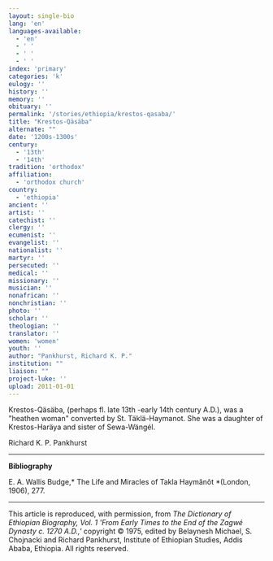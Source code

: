 ```yaml
---
layout: single-bio
lang: 'en'
languages-available:
  - 'en'
  - ' '
  - ' '
  - ' '
index: 'primary'
categories: 'k'
eulogy: ''
history: ''
memory: ''
obituary: ''
permalink: '/stories/ethiopia/krestos-qasaba/'
title: "Krestos-Qäsäba"
alternate: ""
date: '1200s-1300s'
century:
  - '13th'
  - '14th'
tradition: 'orthodox'
affiliation:
  - 'orthodox church'
country:
  - 'ethiopia'
ancient: ''
artist: ''
catechist: ''
clergy: ''
ecumenist: ''
evangelist: ''
nationalist: ''
martyr: ''
persecuted: ''
medical: ''
missionary: ''
musician: ''
nonafrican: ''
nonchristian: ''
photo: ''
scholar: ''
theologian: ''
translator: ''
women: 'women'
youth: ''
author: "Pankhurst, Richard K. P."
institution: ""
liaison: ""
project-luke: ''
upload: 2011-01-01
---
```




Krestos-Q&auml;s&auml;ba, (perhaps fl. late 13th -early 14th century A.D.), was a "heathen woman" converted by St. Täklä-Haymanot. She was a daughter of Krestos-Har&auml;ya and sister of Sewa-W&auml;ng&eacute;l.

Richard K. P. Pankhurst

---

**Bibliography**

E. A. Wallis Budge,* The Life and Miracles of Takla Haymânôt *(London, 1906), 277.

---

This article is reproduced, with permission, from *The Dictionary of Ethiopian Biography, Vol. 1 'From Early Times to the End of the Zagwé Dynasty c. 1270 A.D.,'* copyright &copy; 1975, edited by Belaynesh Michael, S. Chojnacki and Richard Pankhurst, Institute of Ethiopian Studies, Addis Ababa, Ethiopia.  All rights reserved.
